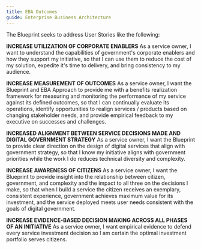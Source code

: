 ```yaml
---
title: EBA Outcomes
guide: Enterprise Business Architecture
---
```


The Blueprint seeks to address User Stories like the following:

**INCREASE UTILIZATION OF CORPORATE ENABLERS** As a service owner, I want to understand the capabilities of government's corporate enablers and how they support my initiative, so that I can use them to reduce the cost of my solution, expedite it's time to delivery, and bring consistency to my audience.

**INCREASE MEASUREMENT OF OUTCOMES** As a service owner, I want the Blueprint and EBA Approach to provide me with a benefits realization framework for measuring and monitoring the performance of my service against its defined outcomes, so that I can continually evaluate its operations, identify opportunities to realign services / products based on changing stakeholder needs, and provide empirical feedback to my executive on successes and challenges.

**INCREASED ALIGNMENT BETWEEN SERVICE DECISIONS MADE AND DIGITAL GOVERNMENT STRATEGY** As a service owner, I want the Blueprint to provide clear direction on the design of digital services that align with government strategy, so that I know my initiative aligns with government priorities while the work I do reduces technical diversity and complexity.

**INCREASE AWARENESS OF CITIZENS** As a service owner, I want the Blueprint to provide insight into the relationship between citizen, government, and complexity and the impact to all three on the decisions I make, so that when I build a service the citizen receives an exemplary, consistent experience, government achieves maximum value for its investment, and the service deployed meets user needs consistent with the goals of digital government.

**INCREASE EVIDENCE-BASED DECISION MAKING ACROSS ALL PHASES OF AN INITIATIVE** As a service owner, I want empirical evidence to defend every service investment decision so I am certain the optimal investment portfolio serves citizens.
